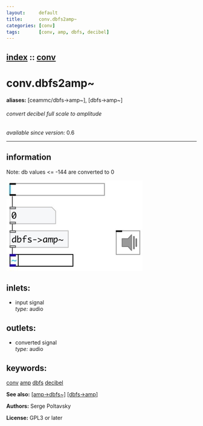 ```yaml
---
layout:     default
title:      conv.dbfs2amp~
categories: [conv]
tags:       [conv, amp, dbfs, decibel]
---
```

[index](index.html) :: [conv](category_conv.html)
---

# conv.dbfs2amp~
**aliases:** [ceammc/dbfs-&gt;amp\~], [dbfs-&gt;amp\~]


###### convert decibel full scale to amplitude

*available since version:* 0.6

---


## information
Note: db values &lt;= -144 are converted to 0


[![example](../examples/img/conv.dbfs2amp~.jpg)](../examples/pd/conv.dbfs2amp~.pd)









## inlets:

* input signal<br>
_type:_ audio



## outlets:

* converted signal<br>
_type:_ audio



## keywords:

[conv](keywords/conv.html)
[amp](keywords/amp.html)
[dbfs](keywords/dbfs.html)
[decibel](keywords/decibel.html)



**See also:**
[\[amp-&gt;dbfs~\]](amp-%3Edbfs~.html)
[\[dbfs-&gt;amp\]](dbfs-%3Eamp.html)




**Authors:** Serge Poltavsky




**License:** GPL3 or later





